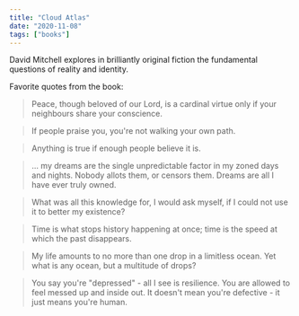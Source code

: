 ```yaml
---
title: "Cloud Atlas"
date: "2020-11-08"
tags: ["books"]
---
```


David Mitchell explores in brilliantly original fiction the fundamental questions of reality and identity.

Favorite quotes from the book:

> Peace, though beloved of our Lord, is a cardinal virtue only if your neighbours share your conscience.

> If people praise you, you're not walking your own path.

> Anything is true if enough people believe it is.

> ... my dreams are the single unpredictable factor in my zoned days and nights. Nobody allots them, or censors them. Dreams are all I have ever truly owned.

> What was all this knowledge for, I would ask myself, if I could not use it to better my existence?

> Time is what stops history happening at once; time is the speed at which the past disappears.

> My life amounts to no more than one drop in a limitless ocean. Yet what is any ocean, but a multitude of drops?

> You say you're "depressed" - all I see is resilience. You are allowed to feel messed up and inside out. It doesn't mean you're defective - it just means you're human.
